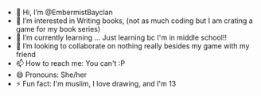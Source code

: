 - 👋 Hi, I’m @EmbermistBayclan
- 👀 I’m interested in Writing books, (not as much coding but I am crating a game for my book series)
- 🌱 I’m currently learning ... Just learning bc I'm in middle school!!
- 💞️ I’m looking to collaborate on nothing really besides my game with my friend
- 📫 How to reach me: You can't :P
- 😄 Pronouns: She/her
- ⚡ Fun fact: I'm muslim, I love drawing, and I'm 13

<!---
EmbermistBayclan/EmbermistBayclan is a ✨ special ✨ repository because its `README.md` (this file) appears on your GitHub profile.
You can click the Preview link to take a look at your changes.
--->
